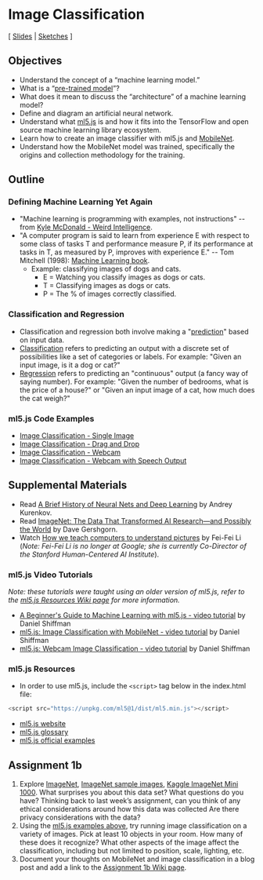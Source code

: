 # Image Classification

[ [Slides](https://docs.google.com/presentation/d/1-J2tNmG0lXD5k_K3jJlTvW3SxCKbSO9FvRXGuSuA5Ic/) | [Sketches](https://editor.p5js.org/jackbdu/collections/kjuPKBzeH) ]

## Objectives

-   Understand the concept of a “machine learning model.”
-   What is a “[pre-trained model](https://docs.ml5js.org/#/learn/ml5-glossary?id=pretrained-model)”?
-   What does it mean to discuss the “architecture” of a machine learning model?
-   Define and diagram an artificial neural network.
-   Understand what [ml5.js](https://ml5js.org/about/) is and how it fits into the TensorFlow and open source machine learning library ecosystem.
-   Learn how to create an image classifier with ml5.js and [MobileNet](https://docs.ml5js.org/#/learn/ml5-glossary?id=mobilenet).
-   Understand how the MobileNet model was trained, specifically the origins and collection methodology for the training.

## Outline

### Defining Machine Learning Yet Again

-   "Machine learning is programming with examples, not instructions" -- from [Kyle McDonald - Weird Intelligence](https://vimeo.com/304110435).
-   "A computer program is said to learn from experience E with respect to some class of tasks T and performance measure P, if its performance at tasks in T, as measured by P, improves with experience E." -- Tom Mitchell (1998): [Machine Learning book](http://amzn.to/2nLdRgQ).
    -   Example: classifying images of dogs and cats.
        -   E = Watching you classify images as dogs or cats.
        -   T = Classifying images as dogs or cats.
        -   P = The % of images correctly classified.

### Classification and Regression

-   Classification and regression both involve making a "[prediction](https://docs.ml5js.org/#/learn/ml5-glossary?id=prediction)" based on input data.
-   [Classification](https://docs.ml5js.org/#/learn/ml5-glossary?id=classification) refers to predicting an output with a discrete set of possibilities like a set of categories or labels. For example: "Given an input image, is it a dog or cat?"
-   [Regression](https://docs.ml5js.org/#/learn/ml5-glossary?id=regression-analysis) refers to predicting an "continuous" output (a fancy way of saying number). For example: "Given the number of bedrooms, what is the price of a house?" or "Given an input image of a cat, how much does the cat weigh?"

### ml5.js Code Examples

-   [Image Classification - Single Image](https://editor.p5js.org/ml5/sketches/pjPr6XmPY)
-   [Image Classification - Drag and Drop](https://editor.p5js.org/jackbdu/sketches/LKbmAl6o_)
-   [Image Classification - Webcam](https://editor.p5js.org/ml5/sketches/K0sjaEO19)
-   [Image Classification - Webcam with Speech Output](https://editor.p5js.org/jackbdu/sketches/Zja0ej8tn)

## Supplemental Materials

-   Read [A Brief History of Neural Nets and Deep Learning](http://www.andreykurenkov.com/writing/a-brief-history-of-neural-nets-and-deep-learning/) by Andrey Kurenkov.
-   Read [ImageNet: The Data That Transformed AI Research—and Possibly the World](https://qz.com/1034972/the-data-that-changed-the-direction-of-ai-research-and-possibly-the-world/) by Dave Gershgorn.
-   Watch [How we teach computers to understand pictures](https://www.youtube.com/watch?v=40riCqvRoMs) by Fei-Fei Li (_Note: Fei-Fei Li is no longer at Google; she is currently Co-Director of the Stanford Human-Centered AI Institute_).

### ml5.js Video Tutorials

_Note: these tutorials were taught using an older version of ml5.js, refer to the [ml5.js Resources Wiki page](https://github.com/jackbdu/Intro-ML-Arts-IMA-Summer24/wiki/ml5.js-Resources) for more information._

-   [A Beginner's Guide to Machine Learning with ml5.js - video tutorial](https://youtu.be/jmznx0Q1fP0?list=PLRqwX-V7Uu6YPSwT06y_AEYTqIwbeam3y) by Daniel Shiffman
-   [ml5.js: Image Classification with MobileNet - video tutorial](https://youtu.be/yNkAuWz5lnY?list=PLRqwX-V7Uu6YPSwT06y_AEYTqIwbeam3y) by Daniel Shiffman
-   [ml5.js: Webcam Image Classification - video tutorial](https://youtu.be/D9BoBSkLvFo?list=PLRqwX-V7Uu6YPSwT06y_AEYTqIwbeam3y) by Daniel Shiffman

### ml5.js Resources

-   In order to use ml5.js, include the `<script>` tag below in the index.html file:

```javascript
<script src="https://unpkg.com/ml5@1/dist/ml5.min.js"></script>
```

-   [ml5.js website](https://ml5js.org)
-   [ml5.js glossary](https://docs.ml5js.org/#/learn/ml5-glossary)
-   [ml5.js official examples](https://editor.p5js.org/ml5/sketches)

## Assignment 1b

1. Explore [ImageNet](http://image-net.org/index), [ImageNet sample images](https://github.com/EliSchwartz/imagenet-sample-images/blob/master/gallery.md), [Kaggle ImageNet Mini 1000](https://www.kaggle.com/datasets/ifigotin/imagenetmini-1000). What surprises you about this data set? What questions do you have? Thinking back to last week’s assignment, can you think of any ethical considerations around how this data was collected Are there privacy considerations with the data?
2. Using the [ml5.js examples above](#ml5-code-editor-examples), try running image classification on a variety of images. Pick at least 10 objects in your room. How many of these does it recognize? What other aspects of the image affect the classification, including but not limited to position, scale, lighting, etc.
3. Document your thoughts on MobileNet and image classification in a blog post and add a link to the [Assignment 1b Wiki page](https://github.com/jackbdu/Intro-ML-Arts-IMA-Summer24/wiki/Assignment-1b).
